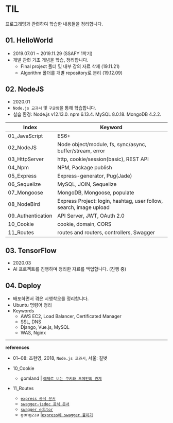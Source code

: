# TIL

프로그래밍과 관련하여 학습한 내용들을 정리합니다.





## 01. HelloWorld

- 2019.07.01 ~ 2019.11.29 (SSAFY 1학기)
- 개발 관련 기초 개념을 학습, 정리합니다.
  - Final project 폴더 및 내부 강의 자료 삭제 (19.11.21)
  - Algorithm 폴더를 개별 repository로 분리 (19.12.09)





## 02. NodeJS

- 2020.01
- `Node.js 교과서` 및 `구글링`을  통해 학습합니다.
- 실습 환경: Node.js v12.13.0. npm 6.13.4. MySQL 8.0.18. MongoDB 4.2.2.



| Index             | Keyword                                                      |
| ----------------- | ------------------------------------------------------------ |
| 01_JavaScript     | ES6+                                                         |
| 02_NodeJS         | Node object/module, fs, sync/async, buffer/stream, error     |
| 03_HttpServer     | http, cookie/session(basic), REST API                        |
| 04_Npm            | NPM, Package publish                                         |
| 05_Express        | Express-generator, Pug(Jade)                                 |
| 06_Sequelize      | MySQL, JOIN, Sequelize                                       |
| 07_Mongoose       | MongoDB, Mongoose, populate                                  |
| 08_NodeBird       | Express Project: login, hashtag, user follow, search, image upload |
| 09_Authentication | API Server, JWT, OAuth 2.0                                   |
| 10_Cookie         | cookie, domain, CORS                                         |
| 11_Routes         | routes and routers, controllers, Swagger                     |





## 03. TensorFlow

- 2020.03
- AI 프로젝트를 진행하며 정리한 자료를 백업합니다. (진행 중)





## 04. Deploy

- 배포하면서 겪은 시행착오를 정리합니다.
- Ubuntu 명령어 정리
- Keywords
  - AWS EC2, Load Balancer, Certificated Manager
  - SSL, DNS 
  - Django, Vue.js, MySQL
  - WAS, Nginx





----

**references**

- 01~08: 조현영, 2018, `Node.js 교과서`, 서울: 길벗 
- 10_Cookie
  - gomland | [`예제로 보는 쿠키와 도메인의 관계`](http://blog.naver.com/PostView.nhn?blogId=gomland&logNo=221492821285&categoryNo=1&parentCategoryNo=0&viewDate=&currentPage=1&postListTopCurrentPage=1&from=postView)

- 11_Routes 
  - [`express 공식 문서`](http://expressjs.com/ko/guide/routing.html)
  - [`swagger-jsdoc 공식 문서`](https://github.com/Surnet/swagger-jsdoc)
  - [`swagger editor`](http://editor.swagger.io/)
  - gongzza |[`express에 swagger 붙이기`](https://gongzza.github.io/javascript/nodejs/swagger-node-express/)

